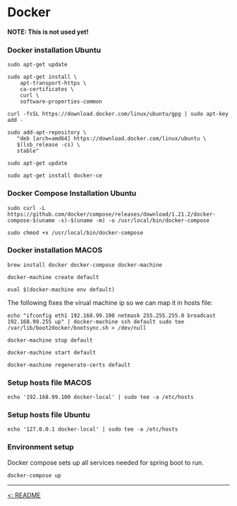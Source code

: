 # Docker

**NOTE: This is not used yet!**

### Docker installation Ubuntu

```
sudo apt-get update
```

```
sudo apt-get install \
    apt-transport-https \
    ca-certificates \
    curl \
    software-properties-common
```

```
curl -fsSL https://download.docker.com/linux/ubuntu/gpg | sudo apt-key add -
```

```
sudo add-apt-repository \
   "deb [arch=amd64] https://download.docker.com/linux/ubuntu \
   $(lsb_release -cs) \
   stable"
```

```
sudo apt-get update
```

```
sudo apt-get install docker-ce
```

### Docker Compose Installation Ubuntu

```
sudo curl -L https://github.com/docker/compose/releases/download/1.21.2/docker-compose-$(uname -s)-$(uname -m) -o /usr/local/bin/docker-compose
```

```
sudo chmod +x /usr/local/bin/docker-compose
```

### Docker installation MACOS

```
brew install docker docker-compose docker-machine
```

```
docker-machine create default
```

```
eval $(docker-machine env default)
```

The following fixes the virual machine ip so we can map it in hosts file:

```
echo "ifconfig eth1 192.168.99.100 netmask 255.255.255.0 broadcast 192.168.99.255 up" | docker-machine ssh default sudo tee /var/lib/boot2docker/bootsync.sh > /dev/null
```

```
docker-machine stop default
```

```
docker-machine start default
```

```
docker-machine regenerate-certs default
```

### Setup hosts file MACOS

```
echo '192.168.99.100 docker-local' | sudo tee -a /etc/hosts
```

### Setup hosts file Ubuntu

```
echo '127.0.0.1 docker-local' | sudo tee -a /etc/hosts
```

### Environment setup

Docker compose sets up all services needed for spring boot to run.

```
docker-compose up
```

---

[<: README](../README.md)